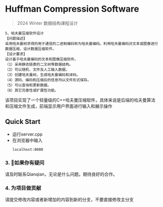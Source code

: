 # Huffman Compression Software
> 2024 Winter 数据结构课程设计
```
5、哈夫曼压缩软件设计
【问题描述】
采用哈夫曼树求得的用于通信的二进制编码称为哈夫曼编码。利用哈夫曼编码对文本或图像进行数据压缩，设计数据压缩软件。
【设计要求】
设计基于哈夫曼编码的文本和图像压缩软件。
（1）采用静态链表的二叉树等数据结构。
（2）可以随机、文件及人工输入数据。
（3）创建哈夫曼树，生成哈夫曼编码和译码。
（4）源码、编码和压缩后的信息均以文件形式保存。
（5）可以查询和更新数据。
（6）其它完善性或扩展性功能。
```
该项目实现了一个轻量级的C++哈夫曼压缩软件，具体来说是后端的哈夫曼算法和压缩文件生成，前端显示用户界面进行输入和展示操作
## Quick Start
- 运行server.cpp
- 在浏览器中输入
  ```
  localhost:8080
  ```
### 3. 🙋如果你有疑问
请及时联系Qianqian，无论是什么问题。期待良好的合作。
### 4. 为项目做贡献
请提交修改内容或者新增加的内容到新的分支，不要直接修改主分支
